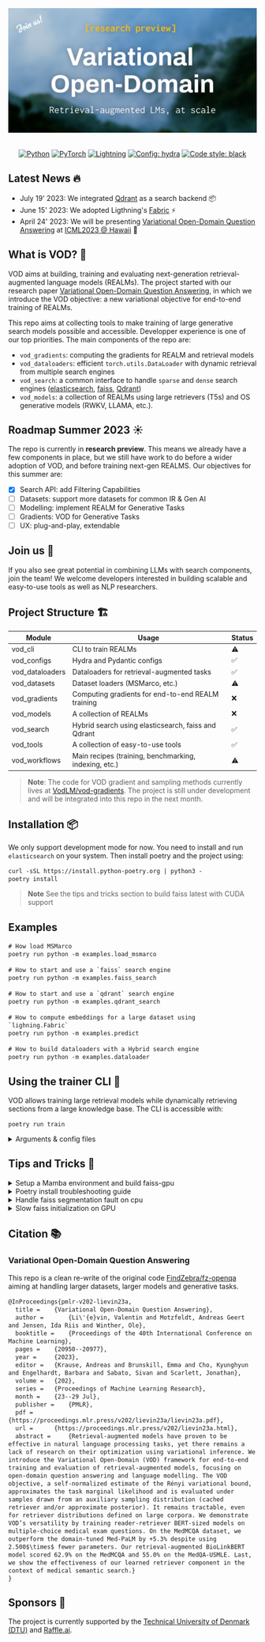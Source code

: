 <div align="center">

<img alt="Lightning" src="assets/vod-banner.png" width="800px" style="max-width: 100%;">

<br/>
<br/>

<p align="center">
<a href="https://pytorch.org/get-started/locally/"><img alt="Python" src="https://img.shields.io/badge/-Python 3.10-blue?style=for-the-badge&logo=python&logoColor=white"></a>
<a href="https://pytorch.org/get-started/locally/"><img alt="PyTorch" src="https://img.shields.io/badge/-PyTorch 2.0+-ee4c2c?style=for-the-badge&logo=pytorch&logoColor=white"></a>
<a href="https://pytorchlightning.ai/"><img alt="Lightning" src="https://img.shields.io/badge/-Lightning-792ee5?style=for-the-badge&logo=pytorchlightning&logoColor=white"></a>
<a href="https://hydra.cc/"><img alt="Config: hydra" src="https://img.shields.io/badge/config-hydra-89b8cd?style=for-the-badge&labelColor=gray"></a>
<a href="https://black.readthedocs.io/en/stable/"><img alt="Code style: black" src="https://img.shields.io/badge/code%20style-black-black.svg?style=for-the-badge&labelColor=gray"></a>

 </div>

## Latest News 🔥

- July 19' 2023: We integrated [Qdrant](https://qdrant.tech/) as a search backend 📦
- June 15' 2023: We adopted Ligthning's [Fabric](https://lightning.ai/docs/fabric/stable/) ⚡️
- April 24' 2023: We will be presenting [Variational Open-Domain Question Answering](https://arxiv.org/abs/2210.06345) at [ICML2023 @ Hawaii](https://icml.cc/Conferences/2023/Dates) 🌊

## What is VOD? 🎯

VOD aims at building, training and evaluating next-generation retrieval-augmented language models (REALMs). The project started with our research paper [Variational Open-Domain Question Answering](https://arxiv.org/abs/2210.06345), in which we introduce the VOD objective: a new variational objective for end-to-end training of REALMs.

This repo aims at collecting tools to make training of large generative search models possible and accessible. Developper experience is one of our top priorities. The main components of the repo are:

- `vod_gradients`: computing the gradients for REALM and retrieval models
- `vod_dataloaders`: efficient `torch.utils.DataLoader` with dynamic retrieval
from multiple search engines
- `vod_search`: a common interface to handle `sparse` and `dense` search engines ([elasticsearch](https://www.elastic.co/), [faiss](https://www.google.com/search?q=faiss&sourceid=chrome&ie=UTF-8), [Qdrant](https://qdrant.tech/))
- `vod_models`: a collection of REALMs using large retrievers (T5s) and OS generative models (RWKV, LLAMA, etc.).

## Roadmap Summer 2023 ☀️

The repo is currently in **research preview**. This means we already have a few components in place, but we still have work to do before a wider adoption of VOD, and before training next-gen REALMS. Our objectives for this summer are:

- [x] Search API: add Filtering Capabilities
- [ ] Datasets: support more datasets for common IR & Gen AI
- [ ] Modelling: implement REALM for Generative Tasks
- [ ] Gradients: VOD for Generative Tasks
- [ ] UX: plug-and-play, extendable

## Join us 🤝

If you also see great potential in combining LLMs with search components, join the team! We welcome developers interested in building scalable and easy-to-use tools as well as NLP researchers.

## Project Structure 🏗️

| Module          | Usage                                                 | Status |
|-----------------|-------------------------------------------------------|--------|
| vod_cli         | CLI to train REALMs                                   | ⚠️      |
| vod_configs     | Hydra and Pydantic configs                            | ✅      |
| vod_dataloaders | Dataloaders for retrieval-augmented tasks             | ✅      |
| vod_datasets    | Dataset loaders (MSMarco, etc.)                       | ⚠️      |
| vod_gradients   | Computing gradients for end-to-end REALM training     |    ❌    |
| vod_models      | A collection of REALMs                                |   ❌     |
| vod_search      | Hybrid search using elasticsearch, faiss and Qdrant   |     ✅   |
| vod_tools       | A collection of easy-to-use tools                     |    ✅    |
| vod_workflows   | Main recipes (training, benchmarking, indexing, etc.) |   ⚠️     |

> **Note**: The code for VOD gradient and sampling methods currently lives at [VodLM/vod-gradients](https://github.com/VodLM/vod-gradients). The project is still under development and will be integrated into this repo in the next month.

## Installation 📦

We only support development mode for now. You need to install and run `elasticsearch` on your system. Then install poetry and the project using:

```shell
curl -sSL https://install.python-poetry.org | python3 -
poetry install
```

> **Note** See the tips and tricks section to build faiss latest with CUDA support

## Examples

```shell
# How load MSMarco
poetry run python -m examples.load_msmarco

# How to start and use a `faiss` search engine
poetry run python -m examples.faiss_search

# How to start and use a `qdrant` search engine
poetry run python -m examples.qdrant_search

# How to compute embeddings for a large dataset using `lighning.Fabric`
poetry run python -m examples.predict

# How to build dataloaders with a Hybrid search engine
poetry run python -m examples.dataloader

```

## Using the trainer CLI 🚀

VOD allows training large retrieval models while dynamically retrieving sections from a large knowledge base. The CLI is accessible with:

```shell
poetry run train
```

<details>
<summary>Arguments & config files</summary>

The `train` endpoint uses `hydra` to parse arguments and configure the run.
See `configs/main.yaml` for the default configuration. You can override any of the default values by passing them as arguments to the `train` endpoint. For example, to train a model with a different encoder, use:

```shell
poetry run train model/encoder=t5-base batch_size.per_device=4
```

Configurations can be overriden using `patch` configurations (experiment, hardware, etc.). For instance, to train a retrieval model (base size) using torch DDP:

```shell
poetry run train +patch/task=retrieval +patch/arch=ddp-base
```

</details>

## Tips and Tricks 🦊

<details>
  <summary>Setup a Mamba environment and build faiss-gpu</summary>

```bash
# install mamba
curl -L -O "https://github.com/conda-forge/miniforge/releases/latest/download/Mambaforge-$(uname)-$(uname -m).sh"
bash Mambaforge-$(uname)-$(uname -m).sh
# setup base env - try to run it, or follow the script step by step
bash setup-mamba-env.sh
# build faiss - try to run it, or follow the script step by step
bash build-faiss.sh
```

</details>

<details>
  <summary>Poetry install troubleshooting guide</summary>

```shell
# in case of `InitError` (on GCP): run the following
# --> see `https://github.com/python-poetry/poetry/issues/1917#issuecomment-1251667047`
export PYTHON_KEYRING_BACKEND=keyring.backends.null.Keyring
poetry install
```

</details>

<details>
  <summary>Handle faiss segmentation fault on cpu</summary>

```shell
# faiss segmentation fault
# --> install faiss using conda first
# --> see `https://github.com/facebookresearch/faiss/issues/2317`
conda install -c pytorch faiss-cpu
```

</details>

<details>
  <summary>Slow faiss initialization on GPU</summary>

Faiss can take up to 30min to compile CUDA kernels. See [this GitHub issue](https://github.com/facebookresearch/faiss/issues/1177).

</details>

## Citation 📚

### Variational Open-Domain Question Answering

This repo is a clean re-write of the original code [FindZebra/fz-openqa](https://github.com/FindZebra/fz-openqa) aiming at handling larger datasets, larger models and generative tasks.

```
@InProceedings{pmlr-v202-lievin23a,
  title = 	 {Variational Open-Domain Question Answering},
  author =       {Li\'{e}vin, Valentin and Motzfeldt, Andreas Geert and Jensen, Ida Riis and Winther, Ole},
  booktitle = 	 {Proceedings of the 40th International Conference on Machine Learning},
  pages = 	 {20950--20977},
  year = 	 {2023},
  editor = 	 {Krause, Andreas and Brunskill, Emma and Cho, Kyunghyun and Engelhardt, Barbara and Sabato, Sivan and Scarlett, Jonathan},
  volume = 	 {202},
  series = 	 {Proceedings of Machine Learning Research},
  month = 	 {23--29 Jul},
  publisher =    {PMLR},
  pdf = 	 {https://proceedings.mlr.press/v202/lievin23a/lievin23a.pdf},
  url = 	 {https://proceedings.mlr.press/v202/lievin23a.html},
  abstract = 	 {Retrieval-augmented models have proven to be effective in natural language processing tasks, yet there remains a lack of research on their optimization using variational inference. We introduce the Variational Open-Domain (VOD) framework for end-to-end training and evaluation of retrieval-augmented models, focusing on open-domain question answering and language modelling. The VOD objective, a self-normalized estimate of the Rényi variational bound, approximates the task marginal likelihood and is evaluated under samples drawn from an auxiliary sampling distribution (cached retriever and/or approximate posterior). It remains tractable, even for retriever distributions defined on large corpora. We demonstrate VOD’s versatility by training reader-retriever BERT-sized models on multiple-choice medical exam questions. On the MedMCQA dataset, we outperform the domain-tuned Med-PaLM by +5.3% despite using 2.500$\times$ fewer parameters. Our retrieval-augmented BioLinkBERT model scored 62.9% on the MedMCQA and 55.0% on the MedQA-USMLE. Last, we show the effectiveness of our learned retriever component in the context of medical semantic search.}
}
```

## Sponsors 🏫

The project is currently supported by the [Technical University of Denmark (DTU)](https://www.dtu.dk/) and [Raffle.ai](https://raffle.ai).
